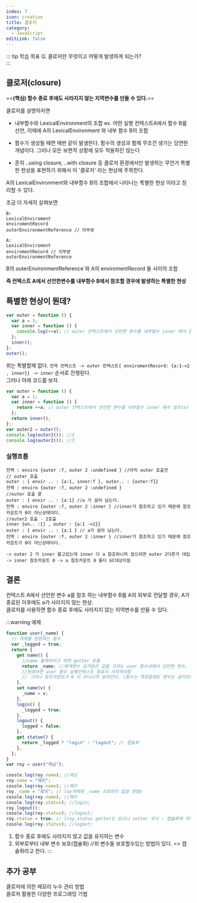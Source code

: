 ```yaml
---
index: 7
icon: creative
title: 클로저
category:
  - JavaScript
editLink: false
---
```


::: tip 학습 목표
Q. 클로저란 무엇이고 어떻게 발생하게 되는가?  
:::

## 클로저(closure)

==**(핵심) 함수 종료 후에도 사라지지 않는 지역변수를 만들 수 있다.**==

클로저를 설명하자면

- 내부함수와 LexicalEnvironment의 조합
  ex. 어떤 실행 컨텍스트A에서 함수 B를 선언, 이때에 A의 LexicalEnvironment 와 내부 함수 B의 조합

- 함수가 생성될 때면 매번 같이 발생한다. 함수의 생성과 함께 무조건 생기는 당연한 개념이다. 그러나 모든 보편적 상황에 모두 적용하진 않는다

- 흔히 ..using closure, ..with closure 등 클로저 환경에서만 발생하는 무언가 특별한 현상을 표현하기 위해서 이 '클로저' 라는 현상에 주목한다.

A의 LexicalEnvironment와 내부함수 B의 조합에서 나타나는 특별한 현상 이라고 정리할 수 있다.

조금 더 자세히 살펴보면

```
B:
LexicalEnviroment
enviromentRecord
outerEnvironmentReference // 이부분

A:
LexicalEnviroment
enviromentRecord // 이부분
outerEnvironmentReference
```

B의 outerEnvironmentReference 와 A의 enviromentRecord 둘 사이의 조합

**즉 컨텍스트 A에서 선언한변수를 내부함수 B에서 참조할 경우에 발생하는 특별한 현상**

## 특별한 현상이 뭔데?

```js
var outer = function () {
  var a = 1;
  var inner = function () {
    console.log(++a); // outer 컨텍스트에서 선언한 변수를 내부함수 inner 에서 참조(o)
  };
  inner();
};
outer();
```

위는 특별할께 없다.
`전역 컨텍스트 -> outer 컨텍스트{ enviromentRecord: {a:1->2 , inner}} -> inner` 순서로 진행된다.  
그러나 아래 코드를 보자.

```js
var outer = function () {
  var a = 1;
  var inner = function () {
    return ++a; // outer 컨텍스트에서 선언한 변수를 내부함수 inner 에서 참조(o)
  };
  return inner();
};
var outer2 = outer();
console.log(outer2()); //2
console.log(outer2()); //3
```

### 실행흐름

```
전역 : enviro {outer :f, outer 2 :undefined } //아직 outer 호출전
// outer 호출
outer : { envir .. : {a:1, inner:f }, outer.. : {outer:f}}
전역 : enviro {outer :f, outer 2 :undefined }
//outer 호출 끝
outer : { envir .. : {a:1} //a 가 살아 남는다.
전역 : enviro {outer :f, outer 2 :inner } //inner가 참조하고 있기 때문에 참조카운트가 0이 아닌상태이다.
//outer2 호출 - 2호출
inner {en.. :{] , outer : {a:1 ->2}}
outer : { envir .. : {a:1 } // a가 살아 남는다.
전역 : enviro {outer :f, outer 2 :inner } //inner가 참조하고 있기 때문에 참조카운트가 0이 아닌상태이다.

-> outer 2 가 inner 물고있는데 inner 다 a 참조하니까 끊으려면 outer 2다른거 대입
-> inner 참조카운트 0 -> a 참조카운트 0 둘다 GC대상이됨
```

## 결론

컨텍스트 A에서 선언한 변수 a를 참조 하는 내부함수 B를 A의 외부로 전달할 경우, A가 종료된 이후에도 a가 사라지지 않는 현상.  
클로저를 사용하면 함수 종료 후에도 사라지지 않는 지역변수를 만들 수 있다.

:::warning 예제

```javascript
function user(_name) {
  // 객체를 반환하는 함수
  var _logged = true;
  return {
    get name() {
      //name 출력하라고 하면 getter 호출
      return _name; //매개변수 넘겨받은 값을 가지는 user 함수내에서 선언한 변수,
      //원래라면 user 함수 실행컨텍스트 종료시 사라져야함
      // 그러나 참조카운트가 0 이 아니니까 살려진다. (함수는 죽었음에도 변수는 살아있다)
    },
    set name(v) {
      _name = v;
    },
    login() {
      _logged = true;
    },
    logout() {
      logged = false;
    },
    get statue() {
      return _logged ? "login" : "logout"; // 캡슐화
    },
  };
}
var roy = user("재남");

cosole.log(roy.name); //재남
roy.name = "제이";
cosole.log(roy.name); //제이
roy._name = "로이"; // loy객체에 _name 프로퍼티 없음 영향x
cosole.log(roy.name); //제이
cosole.log(roy.status); //login;
roy.logout();
cosole.log(roy.status); //logout;
roy.statue = true; // (roy.status getter는 있으나 setter 무시 - 캡슐화에 의해서
cosole.log(roy.status); //logout;
```

1. 함수 종료 후에도 사라지지 않고 값을 유지하는 변수
2. 외부로부터 내부 변수 보호(캡슐화) //위 변수들 보호할수있는 방법이 있다. => 캡슐화라고 한다.
   :::

## 추가 공부

클로저에 의한 메모리 누수 관리 방법  
클로저 활용한 다양한 프로그래밍 기법
